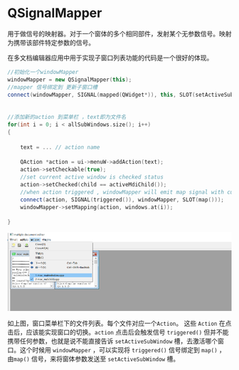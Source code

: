 # QSignalMapper 

用于做信号的映射器。对于一个窗体的多个相同部件，发射某个无参数信号。映射为携带该部件特定参数的信号。 

在多文档编辑器应用中用于实现子窗口列表功能的代码是一个很好的体现。

```cpp
//初始化一个windowMapper
windowMapper = new QSignalMapper(this);
//mapper 信号绑定到 更新子窗口槽 
connect(windowMapper, SIGNAL(mapped(QWidget*)), this, SLOT(setActiveSubWindow(QWidget *)));


//添加新的action 到菜单栏 ，text即为文件名
for(int i = 0; i < allSubWindows.size(); i++)
{

    text = ... // action name   

    QAction *action = ui->menuW->addAction(text);  
    action->setCheckable(true);     
    //set current active window is checked status 
    action->setChecked(child == activeMdiChild());
    //when action triggered , windowMapper will emit map signal with current widget argument 
    connect(action, SIGNAL(triggered()), windowMapper, SLOT(map()));
    windowMapper->setMapping(action, windows.at(i));

}
```

![](./images/mdisubwlist.png)

如上图，窗口菜单栏下的文件列表。每个文件对应一个`Action`。 这些 `Action` 在点击后，应该能实现窗口的切换。`action` 点击后会触发信号 `triggered()` 但并不能携带任何参数，也就是说不能直接告诉 `setActiveSubWindow` 槽，去激活哪个窗口。这个时候用 `windowMapper` ，可以实现将 `triggered()` 信号绑定到 `map()` ，由`map()` 信号，来将窗体参数发送至 `setActiveSubWindow` 槽。 

